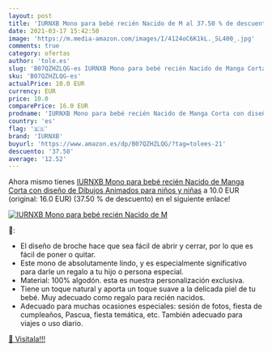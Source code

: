 ```yaml
---
layout: post
title: 'IURNXB Mono para bebé recién Nacido de M al 37.50 % de descuento'
date: 2021-03-17 15:42:50
image: 'https://m.media-amazon.com/images/I/4124oC6K1kL._SL400_.jpg'
comments: true
category: ofertas
author: 'tole.es'
slug: 'B07QZHZLQG-es IURNXB Mono para bebé recién Nacido de Manga Corta con...'
sku: 'B07QZHZLQG-es'
actualPrice: 10.0 EUR
currency: EUR
price: 10.0
comparePrice: 16.0 EUR
prodname: 'IURNXB Mono para bebé recién Nacido de Manga Corta con diseño de Dibujos Animados para niños y niñas'
country: 'es'
flag: '🇪🇸'
brand: 'IURNXB'
buyurl: 'https://www.amazon.es/dp/B07QZHZLQG/?tag=tolees-21'
descuento: '37.50'
average: '12.52'
---
```


Ahora mismo tienes [IURNXB Mono para bebé recién Nacido de Manga Corta con diseño de Dibujos Animados para niños y niñas](https://www.amazon.es/dp/B07QZHZLQG/?tag=tolees-21) a 10.0 EUR (original: 16.0 EUR) (37.50 %  de descuento) en el siguiente enlace!

[![IURNXB Mono para bebé recién Nacido de M](https://m.media-amazon.com/images/I/4124oC6K1kL._SL400_.jpg)](https://www.amazon.es/dp/B07QZHZLQG/?tag=tolees-21)

🔎:

- El diseño de broche hace que sea fácil de abrir y cerrar, por lo que es fácil de poner o quitar.
- Este mono de absolutamente lindo, y es especialmente significativo para darle un regalo a tu hijo o persona especial.
- Material: 100% algodón. esta es nuestra personalización exclusiva.
- Tiene un toque natural y aporta un toque suave a la delicada piel de tu bebé. Muy adecuado como regalo para recién nacidos.
- Adecuado para muchas ocasiones especiales: sesión de fotos, fiesta de cumpleaños, Pascua, fiesta temática, etc. También adecuado para viajes o uso diario.

[🛒 Visítala!!!](https://www.amazon.es/dp/B07QZHZLQG/?tag=tolees-21)
